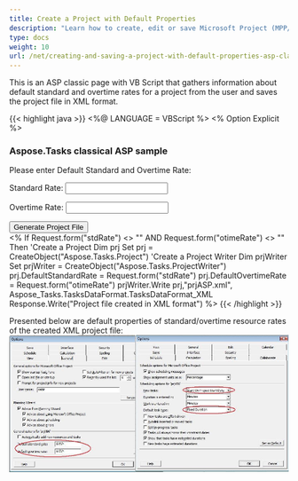 ```yaml
---
title: Create a Project with Default Properties
description: "Learn how to create, edit or save Microsoft Project (MPP/XML) files in classic ASP applications using Aspose.Tasks for .NET."
type: docs
weight: 10
url: /net/creating-and-saving-a-project-with-default-properties-asp-classic/
---
```


This is an ASP classic page with VB Script that gathers information about default standard and overtime rates for a project from the user and saves the project file in XML format.

{{< highlight java >}}
<%@ LANGUAGE = VBScript %>
<% Option Explicit %>
<html>
  <head>
    <title>Aspose.Tasks classical ASP sample</title>
  </head>
  <body>
    <h3>Aspose.Tasks classical ASP sample</h3>
    <form name=Form1 method=Post action="sample.asp">
      <p>Please enter Default Standard and Overtime Rate:<p>
      <p>Standard Rate: <input type=Text name=stdRate></p>
      <p>Overtime Rate: <input type=Text name=otimeRate></p>
      <input type=Submit value="Generate Project File">
    </form>
    <%
      If Request.form("stdRate") <> "" AND Request.form("otimeRate") <>  "" Then
        'Create a Project
        Dim prj
        Set prj = CreateObject("Aspose.Tasks.Project")
        'Create a Project Writer
        Dim prjWriter
        Set prjWriter = CreateObject("Aspose.Tasks.ProjectWriter")
        prj.DefaultStandardRate = Request.form("stdRate")
        prj.DefaultOvertimeRate = Request.form("otimeRate")
        prjWriter.Write prj,"prjASP.xml", Aspose_Tasks.TasksDataFormat.TasksDataFormat_XML
        Response.Write("Project file created in XML format")
    %>
  </body>
</html>
{{< /highlight >}}

Presented below are default properties of standard/overtime resource rates of the created XML project file:
![default properties of Microsoft Project file](pr_opt_1.png)

